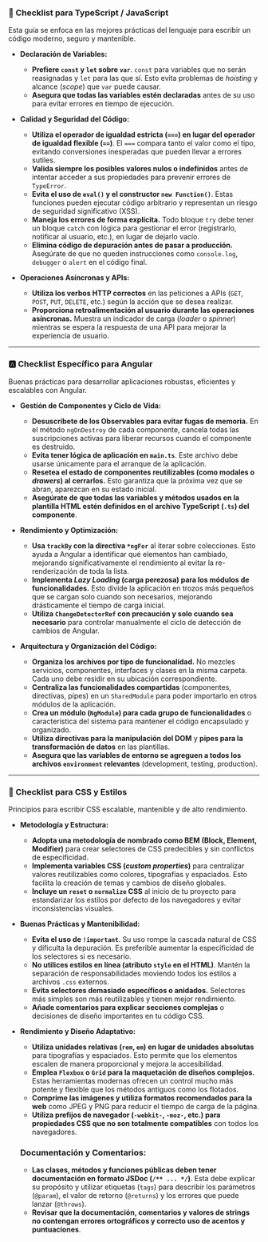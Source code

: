### 🚀 Checklist para TypeScript / JavaScript

Esta guía se enfoca en las mejores prácticas del lenguaje para escribir un código moderno, seguro y mantenible.

* **Declaración de Variables:**
    * **Prefiere `const` y `let` sobre `var`**. `const` para variables que no serán reasignadas y `let` para las que sí. Esto evita problemas de *hoisting* y alcance (*scope*) que `var` puede causar.
    * **Asegura que todas las variables estén declaradas** antes de su uso para evitar errores en tiempo de ejecución.

* **Calidad y Seguridad del Código:**
    * **Utiliza el operador de igualdad estricta (`===`) en lugar del operador de igualdad flexible (`==`)**. El `===` compara tanto el valor como el tipo, evitando conversiones inesperadas que pueden llevar a errores sutiles.
    * **Valida siempre los posibles valores nulos o indefinidos** antes de intentar acceder a sus propiedades para prevenir errores de `TypeError`.
    * **Evita el uso de `eval()` y el constructor `new Function()`**. Estas funciones pueden ejecutar código arbitrario y representan un riesgo de seguridad significativo (XSS).
    * **Maneja los errores de forma explícita.** Todo bloque `try` debe tener un bloque `catch` con lógica para gestionar el error (registrarlo, notificar al usuario, etc.), en lugar de dejarlo vacío.
    * **Elimina código de depuración antes de pasar a producción.** Asegúrate de que no queden instrucciones como `console.log`, `debugger` o `alert` en el código final.

* **Operaciones Asíncronas y APIs:**
    * **Utiliza los verbos HTTP correctos** en las peticiones a APIs (`GET`, `POST`, `PUT`, `DELETE`, etc.) según la acción que se desea realizar.
    * **Proporciona retroalimentación al usuario durante las operaciones asíncronas.** Muestra un indicador de carga (*loader* o *spinner*) mientras se espera la respuesta de una API para mejorar la experiencia de usuario.

---

### 🅰️ Checklist Específico para Angular

Buenas prácticas para desarrollar aplicaciones robustas, eficientes y escalables con Angular.

* **Gestión de Componentes y Ciclo de Vida:**
    * **Desuscríbete de los Observables para evitar fugas de memoria.** En el método `ngOnDestroy` de cada componente, cancela todas las suscripciones activas para liberar recursos cuando el componente es destruido.
    * **Evita tener lógica de aplicación en `main.ts`**. Este archivo debe usarse únicamente para el arranque de la aplicación.
    * **Resetea el estado de componentes reutilizables (como modales o *drawers*) al cerrarlos.** Esto garantiza que la próxima vez que se abran, aparezcan en su estado inicial.
    * **Asegúrate de que todas las variables y métodos usados en la plantilla HTML estén definidos en el archivo TypeScript (`.ts`) del componente**.

* **Rendimiento y Optimización:**
    * **Usa `trackBy` con la directiva `*ngFor`** al iterar sobre colecciones. Esto ayuda a Angular a identificar qué elementos han cambiado, mejorando significativamente el rendimiento al evitar la re-renderización de toda la lista.
    * **Implementa *Lazy Loading* (carga perezosa) para los módulos de funcionalidades.** Esto divide la aplicación en trozos más pequeños que se cargan solo cuando son necesarios, mejorando drásticamente el tiempo de carga inicial.
    * **Utiliza `ChangeDetectorRef` con precaución y solo cuando sea necesario** para controlar manualmente el ciclo de detección de cambios de Angular.

* **Arquitectura y Organización del Código:**
    * **Organiza los archivos por tipo de funcionalidad.** No mezcles servicios, componentes, interfaces y clases en la misma carpeta. Cada uno debe residir en su ubicación correspondiente.
    * **Centraliza las funcionalidades compartidas** (componentes, directivas, pipes) en un `SharedModule` para poder importarlo en otros módulos de la aplicación.
    * **Crea un módulo (`NgModule`) para cada grupo de funcionalidades** o característica del sistema para mantener el código encapsulado y organizado.
    * **Utiliza directivas para la manipulación del DOM** y **pipes para la transformación de datos** en las plantillas.
    * **Asegura que las variables de entorno se agreguen a todos los archivos `environment` relevantes** (development, testing, production).

---

### 🎨 Checklist para CSS y Estilos

Principios para escribir CSS escalable, mantenible y de alto rendimiento.

* **Metodología y Estructura:**
    * **Adopta una metodología de nombrado como BEM (Block, Element, Modifier)** para crear selectores de CSS predecibles y sin conflictos de especificidad.
    * **Implementa variables CSS (*custom properties*)** para centralizar valores reutilizables como colores, tipografías y espaciados. Esto facilita la creación de temas y cambios de diseño globales.
    * **Incluye un `reset` o `normalize` CSS** al inicio de tu proyecto para estandarizar los estilos por defecto de los navegadores y evitar inconsistencias visuales.

* **Buenas Prácticas y Mantenibilidad:**
    * **Evita el uso de `!important`**. Su uso rompe la cascada natural de CSS y dificulta la depuración. Es preferible aumentar la especificidad de los selectores si es necesario.
    * **No utilices estilos en línea (atributo `style` en el HTML)**. Mantén la separación de responsabilidades moviendo todos los estilos a archivos `.css` externos.
    * **Evita selectores demasiado específicos o anidados.** Selectores más simples son más reutilizables y tienen mejor rendimiento.
    * **Añade comentarios para explicar secciones complejas** o decisiones de diseño importantes en tu código CSS.

* **Rendimiento y Diseño Adaptativo:**
    * **Utiliza unidades relativas (`rem`, `em`) en lugar de unidades absolutas** para tipografías y espaciados. Esto permite que los elementos escalen de manera proporcional y mejora la accesibilidad.
    * **Emplea `Flexbox` o `Grid` para la maquetación de diseños complejos.** Estas herramientas modernas ofrecen un control mucho más potente y flexible que los métodos antiguos como los flotados.
    * **Comprime las imágenes y utiliza formatos recomendados para la web** como JPEG y PNG para reducir el tiempo de carga de la página.
    * **Utiliza prefijos de navegador (`-webkit-`, `-moz-`, etc.) para propiedades CSS que no son totalmente compatibles** con todos los navegadores.
    
    ### Documentación y Comentarios:
    * **Las clases, métodos y funciones públicas deben tener documentación en formato JSDoc (`/** ... */`)**. Esta debe explicar su propósito y utilizar etiquetas (`tags`) para describir los parámetros (`@param`), el valor de retorno (`@returns`) y los errores que puede lanzar (`@throws`).
    * **Revisar que la documentación, comentarios y valores de strings no contengan errores ortográficos y correcto uso de acentos y puntuaciones**.
